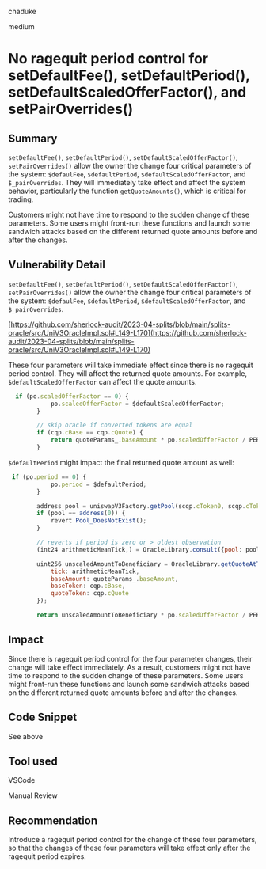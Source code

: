 chaduke

medium

# No ragequit period control for setDefaultFee(), setDefaultPeriod(), setDefaultScaledOfferFactor(), and setPairOverrides()

## Summary
``setDefaultFee()``, ``setDefaultPeriod()``, ``setDefaultScaledOfferFactor()``, ``setPairOverrides()`` allow the owner the change four critical parameters of the system: ``$defaulFee``, ``$defaultPeriod``, ``$defaultScaledOfferFactor``, and ``$_pairOverrides``. They will immediately take effect and affect the system behavior, particularly the function ``getQuoteAmounts()``, which is critical for trading. 

Customers might not have time to respond to the sudden change of these parameters. Some users might front-run these functions and launch some sandwich attacks based on the different returned quote amounts before and after the changes.  


## Vulnerability Detail
``setDefaultFee()``, ``setDefaultPeriod()``, ``setDefaultScaledOfferFactor()``, ``setPairOverrides()`` allow the owner the change four critical parameters of the system: ``$defaulFee``, ``$defaultPeriod``, ``$defaultScaledOfferFactor``, and ``$_pairOverrides``.

[https://github.com/sherlock-audit/2023-04-splits/blob/main/splits-oracle/src/UniV3OracleImpl.sol#L149-L170](https://github.com/sherlock-audit/2023-04-splits/blob/main/splits-oracle/src/UniV3OracleImpl.sol#L149-L170)

These four parameters will take immediate effect since there is no ragequit period control. They will affect the returned quote amounts. For example, ``$defaultScaledOfferFactor`` can affect the quote amounts.

```javascript
  if (po.scaledOfferFactor == 0) {
            po.scaledOfferFactor = $defaultScaledOfferFactor;
        }

        // skip oracle if converted tokens are equal
        if (cqp.cBase == cqp.cQuote) {
            return quoteParams_.baseAmount * po.scaledOfferFactor / PERCENTAGE_SCALE;
        }
```

``$defaultPeriod`` might impact the final returned quote amount as well: 

```javascript
 if (po.period == 0) {
            po.period = $defaultPeriod;
        }

        address pool = uniswapV3Factory.getPool(scqp.cToken0, scqp.cToken1, po.fee);
        if (pool == address(0)) {
            revert Pool_DoesNotExist();
        }

        // reverts if period is zero or > oldest observation
        (int24 arithmeticMeanTick,) = OracleLibrary.consult({pool: pool, secondsAgo: po.period});

        uint256 unscaledAmountToBeneficiary = OracleLibrary.getQuoteAtTick({
            tick: arithmeticMeanTick,
            baseAmount: quoteParams_.baseAmount,
            baseToken: cqp.cBase,
            quoteToken: cqp.cQuote
        });

        return unscaledAmountToBeneficiary * po.scaledOfferFactor / PERCENTAGE_SCALE;
```

## Impact
Since there is ragequit period control for the four parameter changes, their change will take effect immediately. As a result, customers might not have time to respond to the sudden change of these parameters. Some users might front-run these functions and launch some sandwich attacks based on the different returned quote amounts before and after the changes.  


## Code Snippet
See above

## Tool used
VSCode

Manual Review

## Recommendation
Introduce a ragequit period control for the change of these four parameters,  so that the changes of these four parameters will take effect only after the ragequit period expires. 
